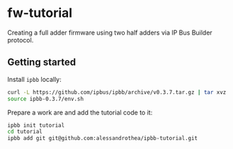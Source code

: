 # fw-tutorial
Creating a full adder firmware using two half adders via IP Bus Builder protocol.

## Getting started

Install `ipbb` locally:
```sh
curl -L https://github.com/ipbus/ipbb/archive/v0.3.7.tar.gz | tar xvz
source ipbb-0.3.7/env.sh
```

Prepare a work are and add the tutorial code to it:
```sh
ipbb init tutorial
cd tutorial
ipbb add git git@github.com:alessandrothea/ipbb-tutorial.git
```



